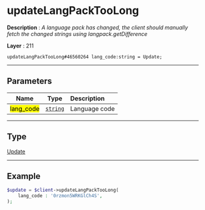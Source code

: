 # updateLangPackTooLong

**Description** : *A language pack has changed, the client should manually fetch the changed strings using langpack.getDifference*

**Layer** : 211

```tl
updateLangPackTooLong#46560264 lang_code:string = Update;
```

---

## Parameters

| Name | Type | Description |
| :---: | :---: | :--- |
| <mark>lang_code</mark> | [`string`](type/string) | Language code |

---

## Type

[Update](type/Update)

---

## Example

```php
$update = $client->updateLangPackTooLong(
	lang_code : '0rzmon5WRKGlCh4S',
);
```